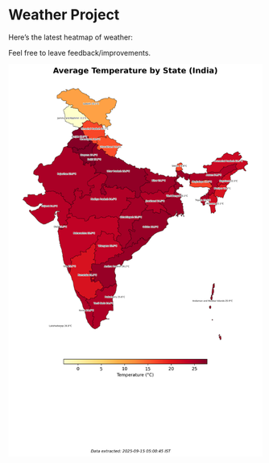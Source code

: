 # Weather Project

Here’s the latest heatmap of weather:

Feel free to leave feedback/improvements.

![India Heatmap](docs/assets/india_heatmap.png?v=C75027)
